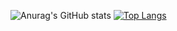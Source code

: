 <!--- - 👋 Hi, I’m @13MrBlackCat13
- 👀 I’m interested in programming&
- 🌱 I’m currently learning js.
- 💞️ I’m looking to collaborate on glitch.
- 📫 How to reach me ...--->

![Anurag's GitHub stats](https://github-readme-stats.vercel.app/api?username=13MrBlackCat13&show_icons=true&theme=dark)
[![Top Langs](https://github-readme-stats.vercel.app/api/top-langs/?username=13MrBlackCat13&layout=compact&them=dark)](https://github.com/anuraghazra/github-readme-stats)



<!---
13MrBlackCat13/13MrBlackCat13 is a ✨ special ✨ repository because its `README.md` (this file) appears on your GitHub profile.
You can click the Preview link to take a look at your changes.
--->
